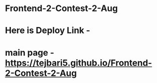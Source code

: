 # Frontend-2-Contest-2-Aug

# Here is Deploy Link - 

# main page -  https://tejbari5.github.io/Frontend-2-Contest-2-Aug
